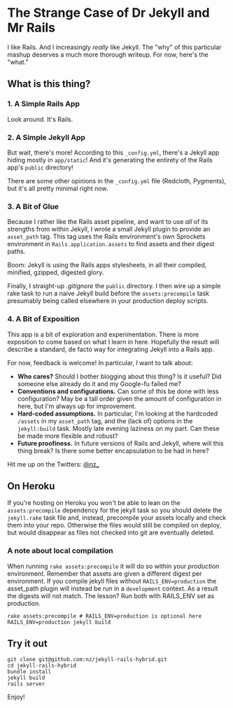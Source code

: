 # The Strange Case of Dr Jekyll and Mr Rails

I like Rails. And I increasingly _really_ like Jekyll. The "why" of this particular mashup deserves a much more thorough writeup. For now, here's the "what."

## What is this thing?

### 1. A Simple Rails App

Look around. It's Rails.

### 2. A Simple Jekyll App

But wait, there's more! According to this `_config.yml`, there's a Jekyll app hiding mostly in `app/static`! And it's generating the entirety of the Rails app's `public` directory!

There are some other opinions in the `_config.yml` file (Redcloth, Pygments), but it's all pretty minimal right now.

### 3. A Bit of Glue

Because I rather like the Rails asset pipeline, and want to use _all_ of its strengths from within Jekyll, I wrote a small Jekyll plugin to provide an `asset_path` tag. This tag uses the Rails environment's own Sprockets environment in `Rails.application.assets` to find assets and their digest paths.

Boom: Jekyll is using the Rails apps stylesheets, in all their compiled, minified, gzipped, digested glory.

Finally, I straight-up _.gitignore_ the `public` directory. I then wire up a simple rake task to run a naive Jekyll build before the `assets:precompile` task presumably being called elsewhere in your production deploy scripts.

### 4. A Bit of Exposition

This app is a bit of exploration and experimentation. There is more exposition to come based on what I learn in here. Hopefully the result will describe a standard, de facto way for integrating Jekyll into a Rails app.

For now, feedback is welcome! In particular, I want to talk about:

- **Who cares?** Should I bother blogging about this thing? Is it useful? Did someone else already do it and my Google-fu failed me?
- **Conventions and configurations.** Can some of this be done with less configuration? May be a tall order given the amount of configuration in here, but I'm always up for improvement.
- **Hard-coded assumptions.** In particular, I'm looking at the hardcoded `/assets` in my `asset_path` tag, and the (lack of) options in the `jekyll:build` task. Mostly late evening laziness on my part. Can these be made more flexible and robust?
- **Future proofiness.** In future versions of Rails and Jekyll, where will this thing break? Is there some better encapsulation to be had in here?

Hit me up on the Twitters: [@nz_](http://twitter.com/nz_)

## On Heroku

If you're hosting on Heroku you won't be able to lean on the `assets:precompile` dependency for the jekyll 
task so you should delete the `jekyll.rake` task file and, instead, precompile your assets locally and check 
them into your repo. Otherwise the files would still be compiled on deploy, but would disappear as files not
checked into git are eventually deleted.

### A note about local compilation

When running `rake assets:precompile` it will do so within your *production* environment. Remember that assets
are given a different digest per environment. If you compile jekyll files without `RAILS_ENV=production` the
asset_path plugin will instead be run in a `development` context. As a result the digests will not match. The lesson?
Run both with RAILS_ENV set as production.

```
rake assets:precompile # RAILS_ENV=production is optional here
RAILS_ENV=production jekyll build
```

## Try it out

```
git clone git@github.com:nz/jekyll-rails-hybrid.git
cd jekyll-rails-hybrid
bundle install
jekyll build
rails server
```

Enjoy!
